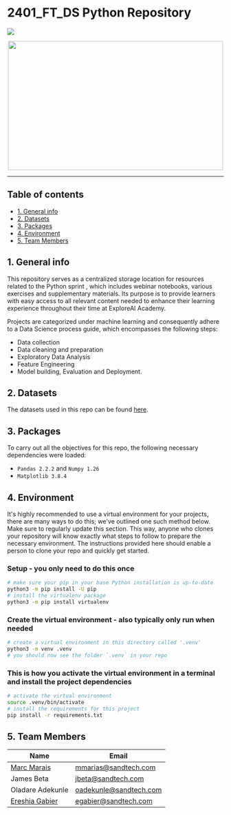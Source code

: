 # 2401_FT_DS Python Repository

![](https://img.shields.io/badge/Python-3776AB.svg?style=for-the-badge&logo=Python&logoColor=white)

<div id="main image" align="center">
  <img src="https://github.com/marcmarais/2401ftds_python/blob/main/Python_Final_Project/images/Repo_image.jpeg" width="500" height="300" alt=""/>
</div>

---

## Table of contents
* [1. General info](#project-description)
* [2. Datasets](#dataset)
* [3. Packages](#packages)
* [4. Environment](#environment)
* [5. Team Members](#team-members)



## 1. General info <a class="anchor" id="project-description"></a>

This repository serves as a centralized storage location for resources related to the Python sprint , which includes webinar notebooks, various exercises and supplementary materials. Its purpose is to provide learners with easy access to all relevant content needed to enhance their learning experience throughout their time at ExploreAI Academy.

Projects are categorized under machine learning and consequently adhere to a Data Science process guide, which encompasses the following steps:

+ Data collection
+ Data cleaning and preparation
+ Exploratory Data Analysis
+ Feature Engineering
+ Model building, Evaluation and Deployment.


## 2. Datasets <a class="anchor" id="dataset"></a>
The datasets used in this repo can be found [here]().


## 3. Packages <a class="anchor" id="packages"></a>

To carry out all the objectives for this repo, the following necessary dependencies were loaded:
+ `Pandas 2.2.2` and `Numpy 1.26`
+ `Matplotlib 3.8.4`
 

## 4. Environment <a class="anchor" id="environment"></a>

It's highly recommended to use a virtual environment for your projects, there are many ways to do this; we've outlined one such method below. Make sure to regularly update this section. This way, anyone who clones your repository will know exactly what steps to follow to prepare the necessary environment. The instructions provided here should enable a person to clone your repo and quickly get started.

### Setup - you only need to do this once

```bash
# make sure your pip in your base Python installation is up-to-date
python3 -m pip install -U pip
# install the virtualenv package
python3 -m pip install virtualenv
```

### Create the virtual environment - also typically only run when needed

```bash
# create a virtual environment in this directory called '.venv'
python3 -m venv .venv
# you should now see the folder `.venv` in your repo
```

### This is how you activate the virtual environment in a terminal and install the project dependencies

```bash
# activate the virtual environment
source .venv/bin/activate
# install the requirements for this project
pip install -r requirements.txt
```

## 5. Team Members<a class="anchor" id="team-members"></a>

| Name                                                                                        |  Email              
|---------------------------------------------------------------------------------------------|--------------------             
| [Marc Marais](https://github.com/marcmarais)                                                | mmarias@sandtech.com
| James Beta                                                                                  | jbeta@sandtech.com
| Oladare Adekunle                                                                            | oadekunle@sandtech.com
| [Ereshia Gabier](https://github.com/ereshia)                                                | egabier@sandtech.com
